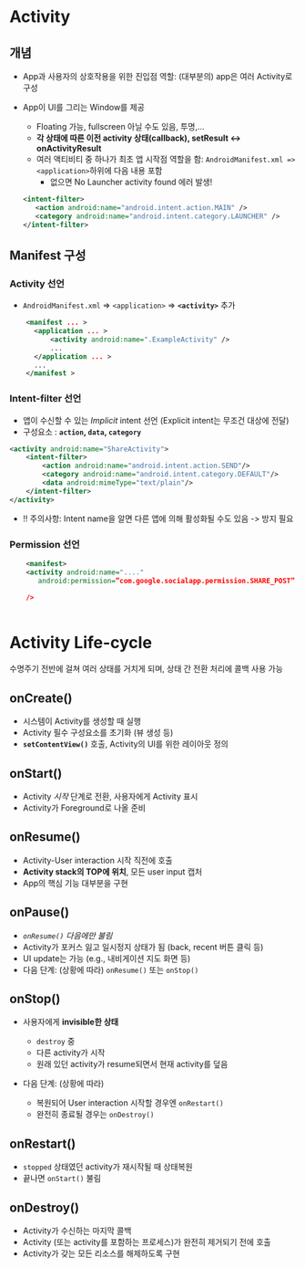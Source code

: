 # Activity
## 개념
- App과 사용자의 상호작용을 위한 진입점 역할: (대부분의) app은 여러 Activity로 구성
- App이 UI를 그리는 Window를 제공
  - Floating 가능, fullscreen 아닐 수도 있음, 투명,...
  - **각 상태에 따른 이전 activity 상태(callback), setResult <-> onActivityResult**
  - 여러 액티비티 중 하나가 최초 앱 시작점 역할을 함: `AndroidManifest.xml => <application>`하위에 다음 내용 포함
    - 없으면 No Launcher activity found 에러 발생!
    
  
  ```xml
  <intent-filter>
     <action android:name="android.intent.action.MAIN" />
     <category android:name="android.intent.category.LAUNCHER" />
  </intent-filter>                                                              
  ```


## Manifest 구성
### Activity 선언
- `AndroidManifest.xml` => `<application>` => **`<activity>`** 추가

```xml
    <manifest ... >
      <application ... >
          <activity android:name=".ExampleActivity" />
          ...
      </application ... >
      ...
    </manifest >
```

### Intent-filter 선언
- 앱이 수신할 수 있는 *Implicit* intent 선언 (Explicit intent는 무조건 대상에 전달)
- 구성요소 : **`action`, `data`, `category`**

```xml
<activity android:name="ShareActivity">
    <intent-filter>
        <action android:name="android.intent.action.SEND"/>
        <category android:name="android.intent.category.DEFAULT"/>
        <data android:mimeType="text/plain"/>
    </intent-filter>
</activity>
```
- !! 주의사항: Intent name을 알면 다른 앱에 의해 활성화될 수도 있음 -> 방지 필요


### Permission 선언
```xml
    <manifest>
    <activity android:name="...."
       android:permission=”com.google.socialapp.permission.SHARE_POST”

    />
    
```



# Activity Life-cycle
수명주기 전반에 걸쳐 여러 상태를 거치게 되며, 상태 간 전환 처리에 콜백 사용 가능

## onCreate()
- 시스템이 Activity를 생성할 때 실행
- Activity 필수 구성요소를 초기화 (뷰 생성 등)
- **`setContentView()`** 호출, Activity의 UI를 위한 레이아웃 정의

## onStart()
- Activity *시작* 단계로 전환, 사용자에게 Activity 표시
- Activity가 Foreground로 나올 준비

## onResume()
- Activity-User interaction 시작 직전에 호출
- **Activity stack의 TOP에 위치**, 모든 user input 캡처
- App의 핵심 기능 대부분을 구현


## onPause()  
- *`onResume()` 다음에만 불림*
- Activity가 포커스 잃고 일시정지 상태가 됨 (back, recent 버튼 클릭 등)
- UI update는 가능 (e.g., 내비게이션 지도 화면 등)
- 다음 단계: (상황에 따라) `onResume()` 또는 `onStop()`

## onStop()
- 사용자에게 **invisible한 상태**
  - `destroy` 중
  - 다른 activity가 시작
  - 원래 있던 activity가 resume되면서 현재 activity를 덮음
  
- 다음 단계: (상황에 따라)
  - 복원되어 User interaction 시작할 경우엔 `onRestart()`
  - 완전히 종료될 경우는 `onDestroy()`
  
## onRestart()
- `stopped` 상태였던 activity가 재시작될 때 상태복원
- 끝나면 `onStart()` 불림
  
## onDestroy()
- Activity가 수신하는 마지막 콜백
- Activity (또는 activity를 포함하는 프로세스)가 완전히 제거되기 전에 호출
- Activity가 갖는 모든 리소스를 해제하도록 구현
  


